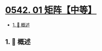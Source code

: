 # [0542. 01 矩阵【中等】](https://github.com/tnotesjs/TNotes.leetcode/tree/main/notes/0542.%2001%20%E7%9F%A9%E9%98%B5%E3%80%90%E4%B8%AD%E7%AD%89%E3%80%91)

<!-- region:toc -->

- [1. 📝 概述](#1--概述)

<!-- endregion:toc -->

## 1. 📝 概述
